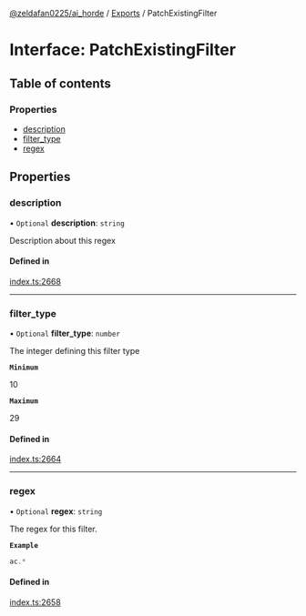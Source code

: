 [@zeldafan0225/ai_horde](../README.md) / [Exports](../modules.md) / PatchExistingFilter

# Interface: PatchExistingFilter

## Table of contents

### Properties

- [description](PatchExistingFilter.md#description)
- [filter\_type](PatchExistingFilter.md#filter_type)
- [regex](PatchExistingFilter.md#regex)

## Properties

### description

• `Optional` **description**: `string`

Description about this regex

#### Defined in

[index.ts:2668](https://github.com/ZeldaFan0225/ai_horde/blob/100bbe4/index.ts#L2668)

___

### filter\_type

• `Optional` **filter\_type**: `number`

The integer defining this filter type

**`Minimum`**

10

**`Maximum`**

29

#### Defined in

[index.ts:2664](https://github.com/ZeldaFan0225/ai_horde/blob/100bbe4/index.ts#L2664)

___

### regex

• `Optional` **regex**: `string`

The regex for this filter.

**`Example`**

```ts
ac.*
```

#### Defined in

[index.ts:2658](https://github.com/ZeldaFan0225/ai_horde/blob/100bbe4/index.ts#L2658)
